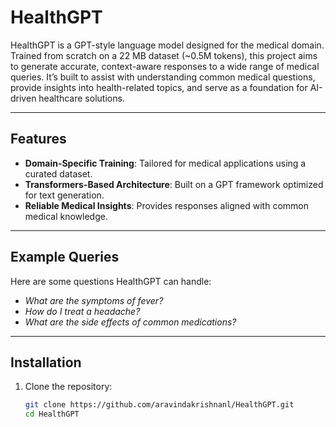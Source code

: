 # HealthGPT  

HealthGPT is a GPT-style language model designed for the medical domain. Trained from scratch on a 22 MB dataset (~0.5M tokens), this project aims to generate accurate, context-aware responses to a wide range of medical queries. It’s built to assist with understanding common medical questions, provide insights into health-related topics, and serve as a foundation for AI-driven healthcare solutions.  

---

## Features  
- **Domain-Specific Training**: Tailored for medical applications using a curated dataset.  
- **Transformers-Based Architecture**: Built on a GPT framework optimized for text generation.  
- **Reliable Medical Insights**: Provides responses aligned with common medical knowledge.  

---

## Example Queries  
Here are some questions HealthGPT can handle:  
- *What are the symptoms of fever?*  
- *How do I treat a headache?*  
- *What are the side effects of common medications?*  

---

## Installation  

1. Clone the repository:  
   ```bash  
   git clone https://github.com/aravindakrishnanl/HealthGPT.git  
   cd HealthGPT  
